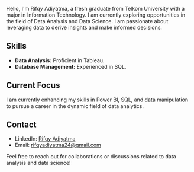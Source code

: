 Hello, I'm Rifqy Adiyatma, a fresh graduate from Telkom University with a major in Information Technology. 
I am currently exploring opportunities in the field of Data Analysis and Data Science. 
I am passionate about leveraging data to derive insights and make informed decisions.

## Skills
- **Data Analysis:** Proficient in Tableau.
- **Database Management:** Experienced in SQL.

## Current Focus
I am currently enhancing my skills in Power BI, SQL, and data manipulation to pursue a career in the dynamic field of data analytics.

## Contact
- LinkedIn: [Rifqy Adiyatma](https://www.linkedin.com/in/rifqyadiyatma/)
- Email: rifqyadiyatma24@gmail.com

Feel free to reach out for collaborations or discussions related to data analysis and data science!

